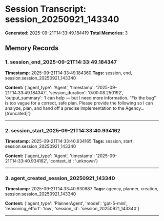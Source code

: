 # Session Transcript: session_20250921_143340

**Generated:** 2025-09-21T14:33:49.184419
**Total Memories:** 3

## Memory Records

### 1. session_end_2025-09-21T14:33:49.184347

**Timestamp:** 2025-09-21T14:33:49.184360
**Tags:** session, end, session:session_20250921_143340

**Content:** {'agent_type': 'Agent', 'timestamp': '2025-09-21T14:33:49.184347', 'session_duration': '0:00:08.250192', 'output_summary': 'I can help — but I need more information. “Fix the bug” is too vague for a correct, safe plan. Please provide the following so I can analyze, plan, and hand off a precise implementation to the Agency...[truncated]'}

---

### 2. session_start_2025-09-21T14:33:40.934162

**Timestamp:** 2025-09-21T14:33:40.934165
**Tags:** session, start, session:session_20250921_143340

**Content:** {'agent_type': 'Agent', 'timestamp': '2025-09-21T14:33:40.934162', 'context_id': 'unknown'}

---

### 3. agent_created_session_20250921_143340

**Timestamp:** 2025-09-21T14:33:40.930687
**Tags:** agency, planner, creation, session:session_20250921_143340

**Content:** {'agent_type': 'PlannerAgent', 'model': 'gpt-5-mini', 'reasoning_effort': 'low', 'session_id': 'session_20250921_143340'}

---

